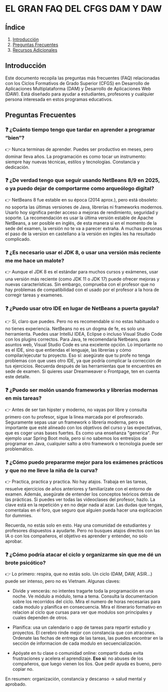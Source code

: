 # EL GRAN FAQ DEL CFGS DAM Y DAW

## Índice
1. [Introducción](#introducción)
2. [Preguntas Frecuentes](#preguntas-frecuentes)
3. [Recursos Adicionales](#recursos-adicionales)

## Introducción
Este documento recopila las preguntas más frecuentes (FAQ) relacionadas con los Ciclos Formativos de Grado Superior (CFGS) en Desarrollo de Aplicaciones Multiplataforma (DAM) y Desarrollo de Aplicaciones Web (DAW). Está diseñado para ayudar a estudiantes, profesores y cualquier persona interesada en estos programas educativos.

## Preguntas Frecuentes
### ❓ **¿Cuánto tiempo tengo que tardar en aprender a programar “bien”?**
👉 Nunca terminas de aprender. Puedes ser productivo en meses, pero dominar lleva años. La programación es como tocar un instrumento: siempre hay nuevas técnicas, estilos y tecnologías. Constancia y dedicación.

### ❓ **¿De verdad tengo que seguir usando NetBeans 8/9 en 2025, o ya puedo dejar de comportarme como arqueólogo digital?**
👉 NetBeans 8 fue estable en su época (2014 aprox.), pero está obsoleto: no soporta las últimas versiones de Java, librerías ni frameworks modernos. Usarlo hoy significa perder acceso a mejoras de rendimiento, seguridad y soporte.
La recomendación es usar la última versión estable de Apache NetBeans, a ser posible en inglés, de esta manera si en el momento de la sede del examen, la versión no te va a parecer extraña. A muchas personas el paso de la version en castellano a la versión en inglés les ha resultado complicado.

### ❓ **¿Es necesario usar el JDK 8, o usar una versión más reciente me me hace un malote?**
👉 Aunque el JDK 8 es el estándar para muchos cursos y exámenes, usar una versión más reciente (como JDK 11 o JDK 17) puede ofrecer mejoras y nuevas características. Sin embargo, comprueba con el profesor que no hay problemas de compatibilidad con el usado por el profesor a la hora de corregir tareas y examenes.

### ❓ **¿Puedo usar otro IDE en lugar de NetBeans a puerta gayola?**
👉 Sí, claro que puedes. Pero no es recomendable si no estas habituado o no tienes experiencia. NetBeans no es un dogma de fe, es solo una herramienta. Puedes usar IntelliJ IDEA, Eclipse o incluso Visual Studio Code con los plugins correctos. Para Java, te recomendaria Netbeans, para asuntos web, Visual Studio Code es una excelente opción.
Lo importante no es el IDE, sino que entiendas el lenguaje, las librerías y cómo compilar/ejecutar tu proyecto.
Eso sí: asegúrate que tu profe no tenga problemas con que uses otro IDE, ya que podría complicar la corrección de tus ejercicios. Recuerda después de las herramientas que te encuentres en sede de examen. Si quieres usar Dreamweaver o Frontpage, ten en cuenta  este detalle.

### ❓ **¿Puedo ser molón usando frameworks y librerías modernas en mis tareas?**
👉 Antes de ser tan hipster y moderno, no vayas por libre y consulta primero con tu profesor, sigue la linea marcada por el profesorado. Seguramente sepas usar un framework o librería moderna, pero es importante que esté alineado con los objetivos del curso y las expectativas, que es coger unas bases fuertes. Es como una enseñanza "generica". Por ejemplo usar Spring Boot mola, pero si no sabemos los entresijos de programar en Java, cualquier salto a otro framework o tecnologia puede ser problemático.

### ❓ **¿Cómo puedo prepararme mejor para los exámenes prácticos y que no me lleve la niña de la curva?**
👉 Practica, practica y practica. No hay atajos. Trabaja en las tareas, resuelve ejercicios de años anteriores y familiarízate con el entorno de examen. Además, asegúrate de entender los conceptos teóricos detrás de las prácticas. Si puedes ver todas las videoclases del profesor, hazlo. La clave está en la repetición y en no dejar nada al azar. Las dudas que tengas, comentalas en el foro, que seguro que alguien pueda hacer una explicacion for dummies.

Recuerda, no estás solo en esto. Hay una comunidad de estudiantes y profesores dispuestos a ayudarte. Pero no busques atajos directos con las IA o con los compañeros, el objetivo es aprender y entender, no solo aprobar. 

### ❓ **¿Cómo podría atacar el ciclo y organizarme sin que me dé un brote psicótico?**

👉 Lo primero: respira, que no estás solo. Un ciclo (DAM, DAW, ASIR…) puede ser intenso, pero no es Vietnam.
Algunas claves:

 - Divide y vencerás: no intentes tragarte toda la programación en una noche. Ve módulo a módulo, tema a tema. Consulta la documentacion sobre los recorridos del ciclo. Mira el numero de horas necesarias para cada modulo y planifica en consecuencia. Mira el itinerario formativo en relacion al ciclo que cursas para ver que modulos son principales y cuales dependen de otros. 

 - Planifica: usa un calendario o app de tareas para repartir estudio y proyectos. El cerebro rinde mejor con constancia que con atracones. Ordenate las fechas de entrega de las tareas, las puedes encontrar en la sección de informacion de cada modulo en secuencialización.

 - Apóyate en tu clase o comunidad online: compartir dudas evita frustraciones y acelera el aprendizaje. **Eso si**: no abuses de los compañeros, que luego vienen los líos. Que pedir ayuda es bueno, pero copiar no.

En resumen: organización, constancia y descanso → salud mental y aprobado.








